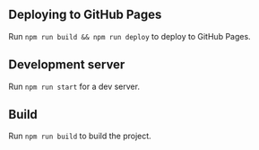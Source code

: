 ## Deploying to GitHub Pages

Run `npm run build && npm run deploy` to deploy to GitHub Pages.

## Development server

Run `npm run start` for a dev server.

## Build

Run `npm run build` to build the project.
